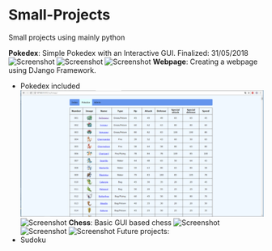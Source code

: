 # Small-Projects
Small projects using mainly python

__Pokedex__: Simple Pokedex with an Interactive GUI. Finalized: 31/05/2018
![Screenshot](Automata.jpg)
![Screenshot](image1.png)
![Screenshot](image2.png)
__Webpage__: Creating a webpage using DJango Framework.

- Pokedex included
![Screenshot](githubpictures/webpokedex1.PNG)
![Screenshot](webpokedex2)
__Chess__: Basic GUI based chess
![Screenshot](Automata.jpg)
![Screenshot](image1.png)
![Screenshot](image2.png)
Future projects:
- Sudoku
